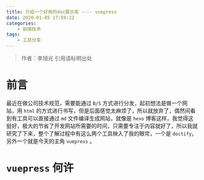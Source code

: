 ```yaml
---
title: 介绍一个好用的doc展示库 ---- vuepress
date: 2020-01-05 17:59:22
categories: 
	- 前端技术
tags: 
	- 工具分享
---
```

> 作者：李旭光
> 引用请标明出处


# 前言 
最近在做公司技术规范，需要能通过 `B/S` 方式进行分发，起初想法是做一个网站，用 `html` 的方式进行书写，但是后面感觉太麻烦了，所以就放弃了，偶然间看到有工具可以直接通过 `md` 文件编译生成网站，就像是 `hexo` 博客这样，我觉得这挺好，极大的节省了开发网站所需要的时间，只需要专注于内容就好了，所以我就研究了下来，整个了解过程中有这么两个工具映入了我的眼帘，一个是 `doctify`，另外一个就是今天的主角 `vuepress` 。
<!-- more -->

# `vuepress` 何许
